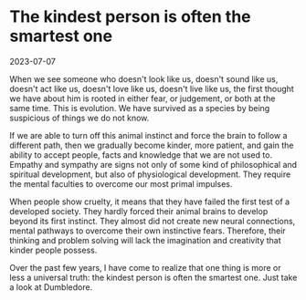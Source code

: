 # The kindest person is often the smartest one

2023-07-07

When we see someone who doesn't look like us, doesn't sound like us, doesn't act like us, doesn't love like us, doesn't live like us, the first thought we have about him is rooted in either fear, or judgement, or both at the same time. This is evolution. We have survived as a species by being suspicious of things we do not know.

If we are able to turn off this animal instinct and force the brain to follow a different path, then we gradually become kinder, more patient, and gain the ability to accept people, facts and knowledge that we are not used to. Empathy and sympathy are signs not only of some kind of philosophical and spiritual development, but also of physiological development. They require the mental faculties to overcome our most primal impulses.

When people show cruelty, it means that they have failed the first test of a developed society. They hardly forced their animal brains to develop beyond its first instinct. They almost did not create new neural connections, mental pathways to overcome their own instinctive fears. Therefore, their thinking and problem solving will lack the imagination and creativity that kinder people possess.

Over the past few years, I have come to realize that one thing is more or less a universal truth: the kindest person is often the smartest one. Just take a look at Dumbledore.
